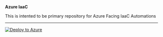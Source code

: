 **Azure IaaC**

This is intented to be primary repository for Azure Facing IaaC Automations  
<hr>

[![Deploy to Azure](https://aka.ms/deploytoazurebutton)](https://portal.azure.com/#create/Microsoft.Template/uri/https%3A%2F%2Fraw.githubusercontent.com%2Fsylesh-687%2FAzure-IaaC%2Frefs%2Fheads%2Fmain%2Farm-templates%2Fstorage-account%2Fazuredeploy.json)